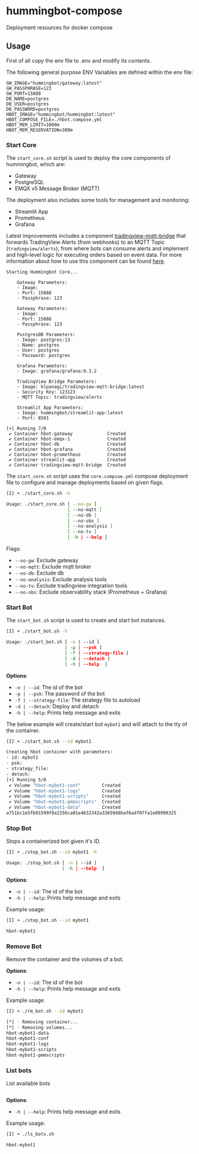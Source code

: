 # hummingbot-compose
Deployment resources for docker compose


## Usage

First of all copy the env file to .env and modify its contents.

The following general purpose ENV Variables are defined within the env file:

```
GW_IMAGE="hummingbot/gateway:latest"
GW_PASSPHRASE=123
GW_PORT=15888
DB_NAME=postgres
DB_USER=postgres
DB_PASSWORD=postgres
HBOT_IMAGE="hummingbot/hummingbot:latest"
HBOT_COMPOSE_FILE=./hbot.compose.yml
HBOT_MEM_LIMIT=1000m
HBOT_MEM_RESERVATION=300m
```

### Start Core 

The `start_core.sh` script is used to deploy the core components of hummingbot,
which are:

- Gateway
- PostgreSQL
- EMQX v5 Message Broker (MQTT)

The deployment also includes some tools for management and monitoring:

- Streamlit App
- Prometheus
- Grafana

Latest improvements includes a component [tradingview-mqtt-bridge](https://github.com/klpanagi/tradingview-webhook-mqtt) that forwards TradingView Alerts
(from webhooks) to an MQTT Topic (`tradingview/alerts`), from where bots can
consume alerts and implement and high-level logic for executing orders based on
event data. For more information about how to use this component can be found
[here](https://github.com/klpanagi/tradingview-webhook-mqtt).

```
Starting Hummingbot Core...

    Gateway Parameters:
    - Image:
    - Port: 15888
    - Passphrase: 123

    Gateway Parameters:
    - Image:
    - Port: 15888
    - Passphrase: 123

    PostgresDB Parameters:
    - Image: postgres:13
    - Name: postgres
    - User: postgres
    - Password: postgres

    Grafana Parameters:
    - Image: grafana/grafana:9.3.2

    TradingView Bridge Parameters:
    - Image: klpanagi/tradingview-mqtt-bridge:latest
    - Security Key: 123123
    - MQTT Topic: tradingview/alerts

    Streamlit App Parameters:
    - Image: hummingbot/streamlit-app:latest
    - Port: 8501

[+] Running 7/0
 ✔ Container hbot-gateway             Created
 ✔ Container hbot-emqx-1              Created
 ✔ Container hbot-db                  Created
 ✔ Container hbot-grafana             Created
 ✔ Container hbot-prometheus          Created
 ✔ Container streanlit-app            Created
 ✔ Container tradingview-mqtt-bridge  Created
```

The `start_core.sh` script uses the `core.compsoe.yml` compose deployment file 
to configure and manage deployments based on given flags.

```bash
[I] ➜ ./start_core.sh -h

Usage: ./start_core.sh [ --no-gw ]
                       [ --no-mqtt ]
                       [ --no-db ]
                       [ --no-obs ]
                       [ --no-analysis ]
                       [ --no-tv ]
                       [ -h | --help ]
```

Flags:

- `--no-gw`: Exclude gateway
- `--no-mqtt`: Exclude mqtt broker
- `--no-db`: Exclude db
- `--no-analysis`: Exclude analysis tools
- `--no-tv`: Exclude tradingview integration tools
- `--no-obs`: Exclude observability stack (Prometheus + Grafana)



### Start Bot

The `start_bot.sh` script is used to create and start bot instances.

```bash
[I] ➜ ./start_bot.sh -h     

Usage: ./start_bot.sh [ -n | --id ]
                      [ -p | --psk ]
                      [ -f | --strategy-file ]
                      [ -d | --detach ]
                      [ -h | --help  ]
```

**Options**:

- `-n | --id`: The id of the bot
- `-p | --psk`: The password of the bot
- `-f | --strategy-file`: The strategy file to autoload
- `-d | --detach`: Deploy and detach
- `-h | --help`: Prints help message and exits

The below example will create/start bot `mybot1` and will attach to the tty of
the container.

```bash
[I] ➜ ./start_bot.sh --id mybot1

Creating hbot container with parameters:
- id: mybot1
- psk: 
- strategy_file: 
- detach: 
[+] Running 5/0
 ✔ Volume "hbot-mybot1-conf"        Created
 ✔ Volume "hbot-mybot1-logs"        Created
 ✔ Volume "hbot-mybot1-scripts"     Created
 ✔ Volume "hbot-mybot1-pmmscripts"  Created
 ✔ Volume "hbot-mybot1-data"        Created
a751bc1e5fb91599f8a2256ca01e4632342a3365948baf6adf07fa1e09990325
```

### Stop Bot

Stops a containerized bot given it's ID.

```bash
[I] ➜ ./stop_bot.sh --id mybot1 -h       

Usage: ./stop_bot.sh [ -n | --id ]
                     [ -h | --help  ]
```

**Options**:

- `-n | --id`: The id of the bot
- `-h | --help`: Prints help message and exits

Example usage:

```bash
[I] ➜ ./stop_bot.sh --id mybot1          

hbot-mybot1
```

### Remove Bot

Remove the container and the volumes of a bot.

**Options**:

- `-n | --id`: The id of the bot
- `-h | --help`: Prints help message and exits

Example usage:

```bash
[I] ➜ ./rm_bot.sh --id mybot1

[*] - Removing container...
[*] - Removing volumes...
hbot-mybot1-data
hbot-mybot1-conf
hbot-mybot1-logs
hbot-mybot1-scripts
hbot-mybot1-pmmscripts
```

### List bots

List available bots

```bash

```

**Options**:

- `-h | --help`: Prints help message and exits

Example usage:

```bash
[I] ➜ ./ls_bots.sh

hbot-mybot1
```
